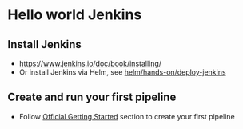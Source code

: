 # Hello world Jenkins
## Install Jenkins
- https://www.jenkins.io/doc/book/installing/
- Or install Jenkins via Helm, see [helm/hands-on/deploy-jenkins](../../helm/hands-on/deploy-jenkins/)

## Create and run your first pipeline
- Follow [Official Getting Started](https://www.jenkins.io/doc/book/pipeline/getting-started/) section to create your first pipeline
